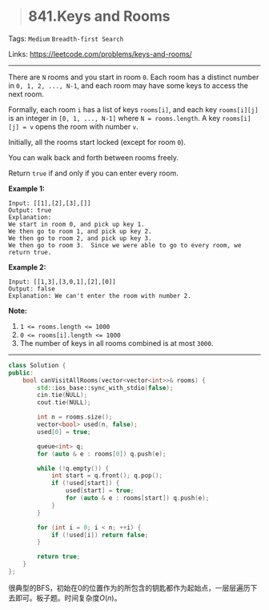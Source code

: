 > # 841.Keys and Rooms

Tags: `Medium` `Breadth-first Search`

Links: https://leetcode.com/problems/keys-and-rooms/

-----

There are `N` rooms and you start in room `0`. Each room has a distinct number in `0, 1, 2, ..., N-1`, and each room may have some keys to access the next room. 

Formally, each room `i` has a list of keys `rooms[i]`, and each key `rooms[i][j]` is an integer in `[0, 1, ..., N-1]` where `N = rooms.length`. A key `rooms[i][j] = v` opens the room with number `v`.

Initially, all the rooms start locked (except for room `0`). 

You can walk back and forth between rooms freely.

Return `true` if and only if you can enter every room.

**Example 1:**

```
Input: [[1],[2],[3],[]]
Output: true
Explanation:  
We start in room 0, and pick up key 1.
We then go to room 1, and pick up key 2.
We then go to room 2, and pick up key 3.
We then go to room 3.  Since we were able to go to every room, we return true.
```

**Example 2:**

```
Input: [[1,3],[3,0,1],[2],[0]]
Output: false
Explanation: We can't enter the room with number 2.
```

**Note:**

1. `1 <= rooms.length <= 1000`
2. `0 <= rooms[i].length <= 1000`
3. The number of keys in all rooms combined is at most `3000`.

-----

```c++
class Solution {
public:
    bool canVisitAllRooms(vector<vector<int>>& rooms) {
        std::ios_base::sync_with_stdio(false);
        cin.tie(NULL);
        cout.tie(NULL);

        int n = rooms.size();
        vector<bool> used(n, false);
        used[0] = true;

        queue<int> q;
        for (auto & e : rooms[0]) q.push(e);

        while (!q.empty()) {
            int start = q.front(); q.pop();
            if (!used[start]) {
                used[start] = true;
                for (auto & e : rooms[start]) q.push(e);
            }
        }

        for (int i = 0; i < n; ++i) {
            if (!used[i]) return false;
        }

        return true;
    }
};
```

很典型的BFS，初始在0的位置作为的所包含的钥匙都作为起始点，一层层遍历下去即可。板子题。时间复杂度$O(n)$。